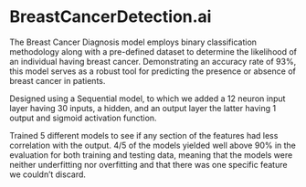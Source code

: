 # BreastCancerDetection.ai
The Breast Cancer Diagnosis model employs binary classification methodology along with a pre-defined dataset to determine the likelihood of an individual having breast cancer. Demonstrating an accuracy rate of 93%, this model serves as a robust tool for predicting the presence or absence of breast cancer in patients.


Designed using a Sequential model, to which we added a 12 neuron input layer having 30 inputs, a hidden, and an output layer the latter having 1 output and sigmoid activation function.

Trained 5 different models to see if any section of the features had less correlation with the output.
4/5 of the models yielded well above 90% in the evaluation for both training and testing data, meaning that the models were neither underfitting nor overfitting and that there was one specific feature we couldn’t discard.

